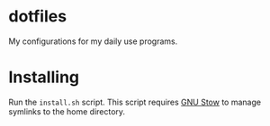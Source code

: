 # dotfiles
My configurations for my daily use programs.

# Installing
Run the `install.sh` script. This script requires [GNU Stow](https://www.gnu.org/software/stow/) to manage symlinks to the home directory.

